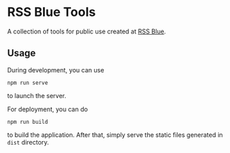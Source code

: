 # RSS Blue Tools

A collection of tools for public use created at [RSS Blue](https://rssblue.com/).

## Usage

During development, you can use
```console
npm run serve
```
to launch the server.

For deployment, you can do
```console
npm run build
```
to build the application.
After that, simply serve the static files generated in `dist` directory.

